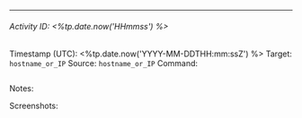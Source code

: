 ___
###### Activity ID: <%tp.date.now('HHmmss') %>
Timestamp (UTC): <%tp.date.now('YYYY-MM-DDTHH:mm:ssZ') %>
Target: `hostname_or_IP` 
Source: `hostname_or_IP`
Command: 
```

```
Notes:
>
>
>

Screenshots:
